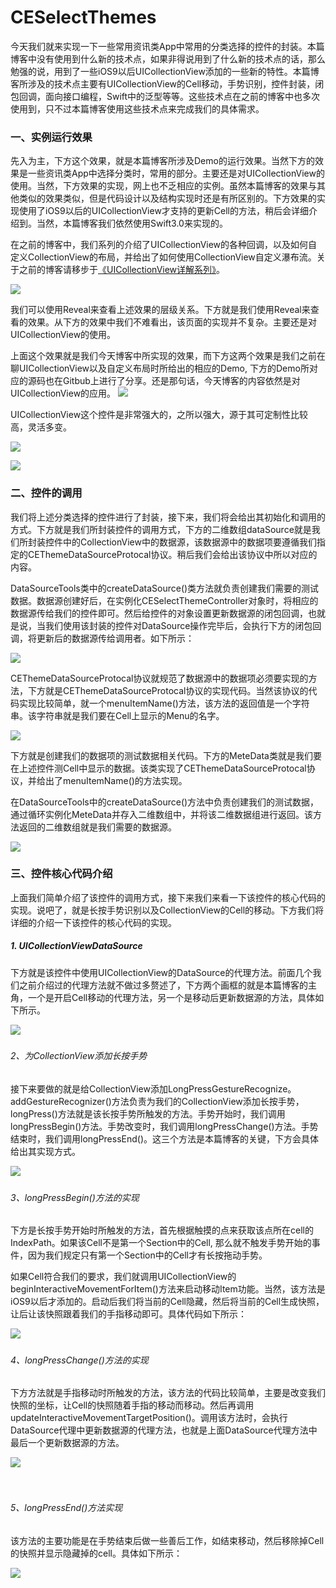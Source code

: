 # CESelectThemes
今天我们就来实现一下一些常用资讯类App中常用的分类选择的控件的封装。本篇博客中没有使用到什么新的技术点，如果非得说用到了什么新的技术点的话，那么勉强的说，用到了一些iOS9以后UICollectionView添加的一些新的特性。本篇博客所涉及的技术点主要有UICollectionView的Cell移动，手势识别，控件封装，闭包回调，面向接口编程，Swift中的泛型等等。这些技术点在之前的博客中也多次使用到，只不过本篇博客使用这些技术点来完成我们的具体需求。


### 一、实例运行效果

先入为主，下方这个效果，就是本篇博客所涉及Demo的运行效果。当然下方的效果是一些资讯类App中选择分类时，常用的部分。主要还是对UICollectionView的使用。当然，下方效果的实现，网上也不乏相应的实例。虽然本篇博客的效果与其他类似的效果类似，但是代码设计以及结构实现时还是有所区别的。下方效果的实现使用了iOS9以后的UICollectionView才支持的更新Cell的方法，稍后会详细介绍到。当然，本篇博客我们依然使用Swift3.0来实现的。

在之前的博客中，我们系列的介绍了UICollectionView的各种回调，以及如何自定义CollectionView的布局，并给出了如何使用CollectionView自定义瀑布流。关于之前的博客请移步于[《UICollectionView详解系列》](http://www.cnblogs.com/ludashi/tag/CollectionView/)。

![](http://images2015.cnblogs.com/blog/545446/201703/545446-20170329102847842-911484840.gif)

我们可以使用Reveal来查看上述效果的层级关系。下方就是我们使用Reveal来查看的效果。从下方的效果中我们不难看出，该页面的实现并不复杂。主要还是对UICollectionView的使用。


上面这个效果就是我们今天博客中所实现的效果，而下方这两个效果是我们之前在聊UICollectionView以及自定义布局时所给出的相应的Demo, 下方的Demo所对应的源码也在Gitbub上进行了分享。还是那句话，今天博客的内容依然是对UICollectionView的应用。
![](http://images2015.cnblogs.com/blog/545446/201703/545446-20170331111619055-56039178.png)

UICollectionView这个控件是非常强大的，之所以强大，源于其可定制性比较高，灵活多变。

![](http://images2015.cnblogs.com/blog/545446/201703/545446-20170329104046498-111603048.gif)

![](http://images2015.cnblogs.com/blog/545446/201703/545446-20170329104041061-1568963571.gif)

### 二、控件的调用

我们将上述分类选择的控件进行了封装，接下来，我们将会给出其初始化和调用的方式。下方就是我们所封装控件的调用方式，下方的二维数组dataSource就是我们所封装控件中的CollectionView中的数据源，该数据源中的数据项要遵循我们指定的CEThemeDataSourceProtocal协议。稍后我们会给出该协议中所以对应的内容。

DataSourceTools类中的createDataSource()类方法就负责创建我们需要的测试数据。数据源创建好后，在实例化CESelectThemeController对象时，将相应的数据源传给我们的控件即可。然后给控件的对象设置更新数据源的闭包回调，也就是说，当我们使用该封装的控件对DataSource操作完毕后，会执行下方的闭包回调，将更新后的数据源传给调用者。如下所示：

![](http://images2015.cnblogs.com/blog/545446/201703/545446-20170329105642295-1170783850.png)

CEThemeDataSourceProtocal协议就规范了数据源中的数据项必须要实现的方法，下方就是CEThemeDataSourceProtocal协议的实现代码。当然该协议的代码实现比较简单，就一个menuItemName()方法，该方法的返回值是一个字符串。该字符串就是我们要在Cell上显示的Menu的名字。

![](http://images2015.cnblogs.com/blog/545446/201703/545446-20170329110755201-1026497407.png)

下方就是创建我们的数据项的测试数据相关代码。下方的MeteData类就是我们要在上述控件测Cell中显示的数据。该类实现了CEThemeDataSourceProtocal协议，并给出了menuItemName()的方法实现。

在DataSourceTools中的createDataSource()方法中负责创建我们的测试数据，通过循环实例化MeteData并存入二维数组中，并将该二维数据组进行返回。该方法返回的二维数组就是我们需要的数据源。

![](http://images2015.cnblogs.com/blog/545446/201703/545446-20170329111158248-1947445703.png)


### 三、控件核心代码介绍

上面我们简单介绍了该控件的调用方式，接下来我们来看一下该控件的核心代码的实现。说吧了，就是长按手势识别以及CollectionView的Cell的移动。下方我们将详细的介绍一下该控件的核心代码的实现。

 

##### 1. UICollectionViewDataSource

下方就是该控件中使用UICollectionView的DataSource的代理方法。前面几个我们之前介绍过的代理方法就不做过多赘述了，下方两个画框的就是本篇博客的主角，一个是开启Cell移动的代理方法，另一个是移动后更新数据源的方法，具体如下所示。

![](http://images2015.cnblogs.com/blog/545446/201703/545446-20170329112254233-1825738041.png)
　　

 

###### 2、为CollectionView添加长按手势

接下来要做的就是给CollectionView添加LongPressGestureRecognize。addGestureRecognizer()方法负责为我们的CollectionView添加长按手势，longPress()方法就是该长按手势所触发的方法。手势开始时，我们调用longPressBegin()方法。手势改变时，我们调用longPressChange()方法。手势结束时，我们调用longPressEnd()。这三个方法是本篇博客的关键，下方会具体给出其实现方式。

![](http://images2015.cnblogs.com/blog/545446/201703/545446-20170329112907108-26143440.png)
　　

 

###### 3、longPressBegin()方法的实现

下方是长按手势开始时所触发的方法，首先根据触摸的点来获取该点所在cell的IndexPath。如果该Cell不是第一个Section中的Cell, 那么就不触发手势开始的事件，因为我们规定只有第一个Section中的Cell才有长按拖动手势。

如果Cell符合我们的要求，我们就调用UICollectionView的beginInteractiveMovementForItem()方法来启动移动Item功能。当然，该方法是iOS9以后才添加的。启动后我们将当前的Cell隐藏，然后将当前的Cell生成快照，让后让该快照跟着我们的手指移动即可。具体代码如下所示：

![](http://images2015.cnblogs.com/blog/545446/201703/545446-20170329113337451-598167669.png)
　　

 

###### 4、longPressChange()方法的实现

下方方法就是手指移动时所触发的方法，该方法的代码比较简单，主要是改变我们快照的坐标，让Cell的快照随着手指的移动而移动。然后再调用updateInteractiveMovementTargetPosition()。调用该方法时，会执行DataSource代理中更新数据源的代理方法，也就是上面DataSource代理方法中最后一个更新数据源的方法。

![](http://images2015.cnblogs.com/blog/545446/201703/545446-20170329142206014-1096764167.png)

　　

 

###### 5、longPressEnd()方法实现

该方法的主要功能是在手势结束后做一些善后工作，如结束移动，然后移除掉Cell的快照并显示隐藏掉的cell。具体如下所示：

![](http://images2015.cnblogs.com/blog/545446/201703/545446-20170329142607748-1872098961.png)
　　

  
